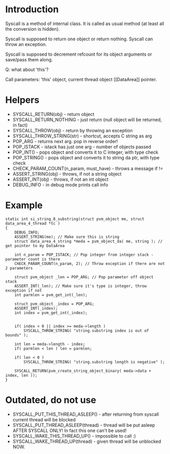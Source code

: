 # Introduction #

Syscall is a method of internal class. It is called as usual method (at least all the conversion is hidden).

Syscall is supposed to return one object or return nothing. Syscall can throw an exception.

Syscall is supposed to decrement refcount for its object arguments or save/pass them along.

Q: what about 'this'?

Call parameters: 'this' object, current thread object [[DataArea]] pointer.

# Helpers #

  * SYSCALL\_RETURN(obj) - return object
  * SYSCALL\_RETURN\_NOTHING - just return (null object will be returned, in fact)
  * SYSCALL\_THROW(obj) - return by throwing an exception
  * SYSCALL\_THROW\_STRING(str) - shortcut, accepts C string as arg
  * POP\_ARG - returns next arg. pop in reverse order!
  * POP\_ISTACK - istack has just one arg - number of objects passed
  * POP\_INT() - pops object and converts it to C integer, with type check
  * POP\_STRING() - pops object and converts it to string da ptr, with type check
  * CHECK\_PARAM\_COUNT(n\_param, must\_have) - throws a message if !=
  * ASSERT\_STRING(obj) - throws, if not a string object
  * ASSERT\_INT(obj) - throws, if not an int object
  * DEBUG\_INFO - in debug mode prints call info

# Example #

```
static int si_string_8_substring(struct pvm_object me, struct data_area_4_thread *tc )
{
    DEBUG_INFO;
    ASSERT_STRING(me); // Make sure this is string
    struct data_area_4_string *meda = pvm_object_da( me, string ); // get pointer to my DataArea

    int n_param = POP_ISTACK; // Pop integer from integer stack - parameter count is there
    CHECK_PARAM_COUNT(n_param, 2); // Throw exception if there are not 2 parameters

    struct pvm_object _len = POP_ARG; // Pop parameter off object stack
    ASSERT_INT(_len); // Make sure it's type is integer, throw exception if not
    int parmlen = pvm_get_int(_len);

    struct pvm_object _index = POP_ARG;
    ASSERT_INT(_index);
    int index = pvm_get_int(_index);


    if( index < 0 || index >= meda->length )
        SYSCALL_THROW_STRING( "string.substring index is out of bounds" );

    int len = meda->length - index;
    if( parmlen < len ) len = parmlen;

    if( len < 0 )
        SYSCALL_THROW_STRING( "string.substring length is negative" );

    SYSCALL_RETURN(pvm_create_string_object_binary( meda->data + index, len ));
}

```

# Outdated, do not use #

  * SYSCALL\_PUT\_THIS\_THREAD\_ASLEEP() - after returning from syscall current thread will be blocked
  * SYSCALL\_PUT\_THREAD\_ASLEEP(thread) - thread will be put asleep AFTER SYSCALL ONLY! In fact this one can't be used!
  * SYSCALL\_WAKE\_THIS\_THREAD\_UP() - impossible to call :)
  * SYSCALL\_WAKE\_THREAD\_UP(thread) - given thread will be unblocked NOW.

